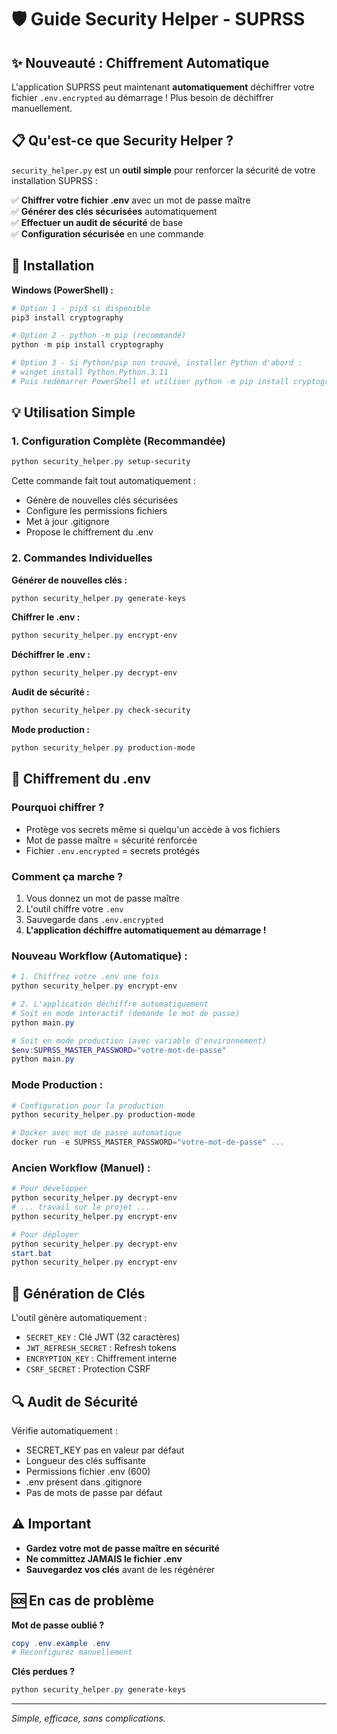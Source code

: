 # 🛡️ Guide Security Helper - SUPRSS

## ✨ Nouveauté : Chiffrement Automatique

L'application SUPRSS peut maintenant **automatiquement** déchiffrer votre fichier `.env.encrypted` au démarrage ! Plus besoin de déchiffrer manuellement.

## 📋 Qu'est-ce que Security Helper ?

`security_helper.py` est un **outil simple** pour renforcer la sécurité de votre installation SUPRSS :

✅ **Chiffrer votre fichier .env** avec un mot de passe maître  
✅ **Générer des clés sécurisées** automatiquement  
✅ **Effectuer un audit de sécurité** de base  
✅ **Configuration sécurisée** en une commande  

## 🚀 Installation

**Windows (PowerShell) :**
```powershell
# Option 1 - pip3 si disponible
pip3 install cryptography

# Option 2 - python -m pip (recommandé)
python -m pip install cryptography

# Option 3 - Si Python/pip non trouvé, installer Python d'abord :
# winget install Python.Python.3.11
# Puis redémarrer PowerShell et utiliser python -m pip install cryptography
```


## 💡 Utilisation Simple

### 1. Configuration Complète (Recommandée)
```powershell
python security_helper.py setup-security
```
Cette commande fait tout automatiquement :
- Génère de nouvelles clés sécurisées
- Configure les permissions fichiers
- Met à jour .gitignore
- Propose le chiffrement du .env

### 2. Commandes Individuelles

**Générer de nouvelles clés :**
```powershell
python security_helper.py generate-keys
```

**Chiffrer le .env :**
```powershell
python security_helper.py encrypt-env
```

**Déchiffrer le .env :**
```powershell
python security_helper.py decrypt-env
```

**Audit de sécurité :**
```powershell
python security_helper.py check-security
```

**Mode production :**
```powershell
python security_helper.py production-mode
```

## 🔐 Chiffrement du .env

### Pourquoi chiffrer ?
- Protège vos secrets même si quelqu'un accède à vos fichiers
- Mot de passe maître = sécurité renforcée
- Fichier `.env.encrypted` = secrets protégés

### Comment ça marche ?
1. Vous donnez un mot de passe maître
2. L'outil chiffre votre `.env` 
3. Sauvegarde dans `.env.encrypted`
4. **L'application déchiffre automatiquement au démarrage !**

### Nouveau Workflow (Automatique) :
```powershell
# 1. Chiffrez votre .env une fois
python security_helper.py encrypt-env

# 2. L'application déchiffre automatiquement
# Soit en mode interactif (demande le mot de passe)
python main.py

# Soit en mode production (avec variable d'environnement)
$env:SUPRSS_MASTER_PASSWORD="votre-mot-de-passe"
python main.py
```

### Mode Production :
```powershell
# Configuration pour la production
python security_helper.py production-mode

# Docker avec mot de passe automatique
docker run -e SUPRSS_MASTER_PASSWORD="votre-mot-de-passe" ...
```

### Ancien Workflow (Manuel) :
```powershell
# Pour développer
python security_helper.py decrypt-env
# ... travail sur le projet ...
python security_helper.py encrypt-env

# Pour déployer
python security_helper.py decrypt-env
start.bat
python security_helper.py encrypt-env
```

## 🔑 Génération de Clés

L'outil génère automatiquement :
- `SECRET_KEY` : Clé JWT (32 caractères)
- `JWT_REFRESH_SECRET` : Refresh tokens
- `ENCRYPTION_KEY` : Chiffrement interne  
- `CSRF_SECRET` : Protection CSRF

## 🔍 Audit de Sécurité

Vérifie automatiquement :
- SECRET_KEY pas en valeur par défaut
- Longueur des clés suffisante
- Permissions fichier .env (600)
- .env présent dans .gitignore
- Pas de mots de passe par défaut

## ⚠️ Important

- **Gardez votre mot de passe maître en sécurité**
- **Ne committez JAMAIS le fichier .env**
- **Sauvegardez vos clés** avant de les régénérer

## 🆘 En cas de problème

**Mot de passe oublié ?**
```powershell
copy .env.example .env
# Reconfigurez manuellement
```

**Clés perdues ?**
```powershell
python security_helper.py generate-keys
```

---

*Simple, efficace, sans complications.*